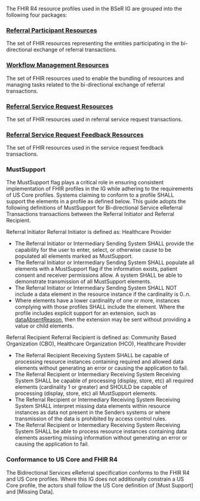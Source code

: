 The FHIR R4 resource profiles used in the BSeR IG are grouped into the following four packages:

### [Referral Participant Resources](referral_participant_resources.html) 

The set of FHIR resources representing the entities participating in the bi-directional exchange of referral transactions.

### [Workflow Management Resources](workflow_management_resources.html)

The set of FHIR resources used to enable the bundling of resources and managing tasks related to the bi-directional exchange of referral transactions.

### [Referral Service Request Resources](referral_service_request_resources.html)

The set of FHIR resources used in referral service request transactions.

### [Referral Service Request Feedback Resources](referral_service_request_feedback_resources.html)

The set of FHIR resources used in the service request feedback transactions.

### MustSupport
The MustSupport flag plays a critical role in ensuring consistent implementation of FHIR profiles in the IG while adhering to the requirements of US Core profiles. Systems claiming to conform to a profile SHALL support the elements in a profile as defined below. This guide adopts the following definitions of MustSupport for Bi-directional Service eReferral Transactions transactions between the Referral Initiator and Referral Recipient.

Referral Initiator
Referral Initiator is defined as: Healthcare Provider

- The Referral Initiator or Intermediary Sending System SHALL provide the capability for the user to enter, select, or otherwise cause to be populated all elements marked as MustSupport.
- The Referral Initiator or Intermediary Sending System SHALL populate all elements with a MustSupport flag if the information exists, patient consent and receiver permissions allow. A system SHALL be able to demonstrate transmission of all MustSupport elements.
- The Referral Initiator or Intermediary Sending System SHALL NOT include a data element in the resource instance if the cardinality is 0..n.
- Where elements have a lower cardinality of one or more, instances complying with those profiles SHALL include the element. Where the profile includes explicit support for an extension, such as [dataAbsentReason](), then the extension may be sent without providing a value or child elements. 

Referral Recipient
Referral Recipient is defined as: Community Based Organization (CBO), Healthcare Organization (HCO), Healthcare Provider

- The Referral Recipient Receiving System SHALL be capable of processing resource instances containing required and allowed data elements without generating an error or causing the application to fail.
- The Referral Recipient or Intermediary Receiving System Receiving System SHALL be capable of processing (display, store, etc) all required elements (cardinality 1 or greater) and SHOULD be capable of processing (display, store, etc) all MustSupport elements.
- The Referral Recipient or Intermediary Receiving System Receiving System SHALL interpret missing data elements within resource instances as data not present in the Senders systems or where transmission of the data is prohibited by access control rules.
- The Referral Recipient or Intermediary Receiving System Receiving System SHALL be able to process resource instances containing data elements asserting missing information without generating an error or causing the application to fail.

### Conformance to US Core and FHIR R4

The Bidirectional Services eReferral specification conforms to the FHIR R4 and US Core profiles. Where this IG does not additionally constrain a US Core profile, the actors shall follow the US Core definition of [Must Support] and [Missing Data].